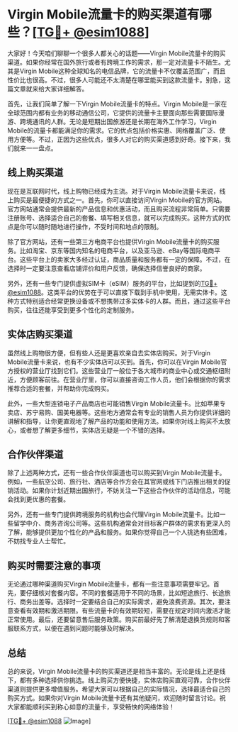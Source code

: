 # Virgin Mobile流量卡的购买渠道有哪些？[[TG💪+ @esim1088](https://t.me/s/esim1088)]

大家好！今天咱们聊聊一个很多人都关心的话题——Virgin Mobile流量卡的购买渠道。如果你经常在国外旅行或者有跨境工作的需求，那一定对流量卡不陌生。尤其是Virgin Mobile这种全球知名的电信品牌，它的流量卡不仅覆盖范围广，而且性价比也很高。不过，很多人可能还不太清楚在哪里能买到这款流量卡。别急，这篇文章就来给大家详细解答。

首先，让我们简单了解一下Virgin Mobile流量卡的特点。Virgin Mobile是一家在全球范围内都有业务的移动通信公司，它提供的流量卡主要面向那些需要国际漫游、跨境通讯的人群。无论是短期出国旅游还是长期在海外工作学习，Virgin Mobile的流量卡都能满足你的需求。它的优点包括价格实惠、网络覆盖广泛、使用方便等。不过，正因为这些优点，很多人对它的购买渠道感到好奇。接下来，我们就来一一盘点。

## 线上购买渠道

现在是互联网时代，线上购物已经成为主流。对于Virgin Mobile流量卡来说，线上购买是最便捷的方式之一。首先，你可以直接访问Virgin Mobile的官方网站。官方网站通常会提供最新的产品信息和优惠活动，而且购买流程非常简单。只需要注册账号、选择适合自己的套餐、填写相关信息，就可以完成购买。这种方式的优点是你可以随时随地进行操作，不受时间和地点的限制。

除了官方网站，还有一些第三方电商平台也提供Virgin Mobile流量卡的购买服务。比如淘宝、京东等国内知名的电商平台，以及亚马逊、eBay等国际电商平台。这些平台上的卖家大多经过认证，商品质量和服务都有一定的保障。不过，在选择时一定要注意查看店铺评价和用户反馈，确保选择信誉良好的商家。

另外，还有一些专门提供虚拟SIM卡（eSIM）服务的平台，比如提到的[TG💪+ @esim1088](https://t.me/s/esim1088)。这类平台的优势在于可以直接下载到手机中使用，无需实体卡。这种方式特别适合经常更换设备或不想携带过多实体卡的人群。而且，通过这些平台购买，往往还能享受到更多个性化的定制服务。

## 实体店购买渠道

虽然线上购物很方便，但有些人还是更喜欢亲自去实体店购买。对于Virgin Mobile流量卡来说，也有不少实体店可以买到。首先，你可以在Virgin Mobile官方授权的营业厅找到它们。这些营业厅一般位于各大城市的商业中心或交通枢纽附近，方便顾客前往。在营业厅里，你可以直接咨询工作人员，他们会根据你的需求推荐合适的套餐，并帮助你完成购买。

此外，一些大型连锁电子产品商店也可能销售Virgin Mobile流量卡。比如苹果专卖店、苏宁易购、国美电器等。这些地方通常会有专业的销售人员为你提供详细的讲解和指导，让你更直观地了解产品的功能和使用方法。如果你对线上购买不太放心，或者想了解更多细节，实体店无疑是一个不错的选择。

## 合作伙伴渠道

除了上述两种方式，还有一些合作伙伴渠道也可以购买到Virgin Mobile流量卡。例如，一些航空公司、旅行社、酒店等合作方会在其官网或线下门店推出相关的促销活动。如果你计划近期出国旅行，不妨关注一下这些合作伙伴的活动信息，可能会找到更优惠的套餐。

另外，还有一些专门提供跨境服务的机构也会代理Virgin Mobile流量卡。比如一些留学中介、商务咨询公司等。这些机构通常会对目标客户群体的需求有更深入的了解，能够提供更加个性化的产品和服务。如果你觉得自己一个人挑选有些困难，不妨找专业人士帮忙。

## 购买时需要注意的事项

无论通过哪种渠道购买Virgin Mobile流量卡，都有一些注意事项需要牢记。首先，要仔细核对套餐内容。不同的套餐适用于不同的场景，比如短途旅行、长途旅行、商务出差等。选择时一定要结合自己的实际需求，避免浪费资源。其次，要注意查看有效期和激活期限。有些流量卡的有效期较短，需要在规定时间内激活才能正常使用。最后，还要留意售后服务政策。购买前最好先了解清楚退换货规则和客服联系方式，以便在遇到问题时能够及时解决。

## 总结

总的来说，Virgin Mobile流量卡的购买渠道还是相当丰富的。无论是线上还是线下，都有多种选择供你挑选。线上购买方便快捷，实体店购买直观可靠，合作伙伴渠道则提供更多增值服务。希望大家可以根据自己的实际情况，选择最适合自己的购买方式。如果你对Virgin Mobile流量卡还有其他疑问，欢迎随时留言讨论。祝大家都能顺利买到称心如意的流量卡，享受畅快的网络体验！

[[TG💪+ @esim1088](https://t.me/s/esim1088) ![Image](https://i.postimg.cc/4NQfJmqS/Snipaste-2025-05-13-00-14-12.png)]